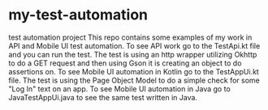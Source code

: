 # my-test-automation
 test automation project
This repo contains some examples of my work in API and Mobile UI test automation.  To see API work go to the TestApi.kt file and you can run the test.  The test is using an http wrapper utilizing Okhttp to do a GET request and then using Gson it is creating an object to do assertions on.  To see Mobile UI automation in Kotlin go to the TestAppUi.kt file.  The test is using the Page Object Model to do a simple check for some "Log In" text on an app.  To see Mobile UI automation in Java go to JavaTestAppUi.java to see the same test written in Java.  
